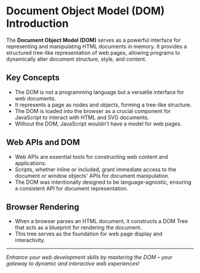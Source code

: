 # Document Object Model (DOM) Introduction

The **Document Object Model (DOM)** serves as a powerful interface for representing and manipulating HTML documents in memory. It provides a structured tree-like representation of web pages, allowing programs to dynamically alter document structure, style, and content.

## Key Concepts

- The DOM is not a programming language but a versatile interface for web documents.
- It represents a page as nodes and objects, forming a tree-like structure.
- The DOM is loaded into the browser as a crucial component for JavaScript to interact with HTML and SVG documents.
- Without the DOM, JavaScript wouldn't have a model for web pages.

## Web APIs and DOM

- Web APIs are essential tools for constructing web content and applications.
- Scripts, whether inline or included, grant immediate access to the document or window objects' APIs for document manipulation.
- The DOM was intentionally designed to be language-agnostic, ensuring a consistent API for document representation.

## Browser Rendering

- When a browser parses an HTML document, it constructs a DOM Tree that acts as a blueprint for rendering the document.
- This tree serves as the foundation for web page display and interactivity.

---

*Enhance your web development skills by mastering the DOM – your gateway to dynamic and interactive web experiences!*
